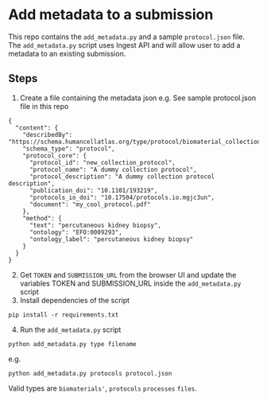 # Add metadata to a submission

This repo contains the `add_metadata.py` and a sample `protocol.json` file. The `add_metadata.py` script uses Ingest API and will allow user to add a metadata to an existing submission.

## Steps
1. Create a file containing the metadata json
e.g. See sample protocol.json file in this repo
```
{
  "content": {
    "describedBy": "https://schema.humancellatlas.org/type/protocol/biomaterial_collection/9.2.0/collection_protocol",
    "schema_type": "protocol",
    "protocol_core": {
      "protocol_id": "new_collection_protocol",
      "protocol_name": "A dummy collection protocol",
      "protocol_description": "A dummy collection protocol description",
      "publication_doi": "10.1101/193219",
      "protocols_io_doi": "10.17504/protocols.io.mgjc3un",
      "document": "my_cool_protocol.pdf"
    },
    "method": {
      "text": "percutaneous kidney biopsy",
      "ontology": "EFO:0009293",
      "ontology_label": "percutaneous kidney biopsy"
    }
  }
}
```
2. Get `TOKEN` and `SUBMISSION_URL` from the browser UI and update the variables TOKEN and SUBMISSION_URL inside the `add_metadata.py` script
3. Install dependencies of the script
```
pip install -r requirements.txt
```
4. Run the `add_metadata.py` script

```
python add_metadata.py type filename
```
e.g.
```
python add_metadata.py protocols protocol.json
```

Valid types are `biomaterials'`, `protocols` `processes` `files`.

